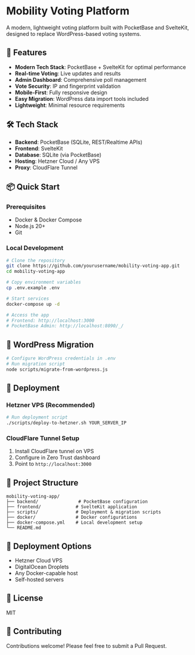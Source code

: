 # Mobility Voting Platform

A modern, lightweight voting platform built with PocketBase and SvelteKit, designed to replace WordPress-based voting systems.

## 🚀 Features

- **Modern Tech Stack**: PocketBase + SvelteKit for optimal performance
- **Real-time Voting**: Live updates and results
- **Admin Dashboard**: Comprehensive poll management
- **Vote Security**: IP and fingerprint validation
- **Mobile-First**: Fully responsive design
- **Easy Migration**: WordPress data import tools included
- **Lightweight**: Minimal resource requirements

## 🛠️ Tech Stack

- **Backend**: PocketBase (SQLite, REST/Realtime APIs)
- **Frontend**: SvelteKit 
- **Database**: SQLite (via PocketBase)
- **Hosting**: Hetzner Cloud / Any VPS
- **Proxy**: CloudFlare Tunnel

## 📦 Quick Start

### Prerequisites
- Docker & Docker Compose
- Node.js 20+
- Git

### Local Development

```bash
# Clone the repository
git clone https://github.com/yourusername/mobility-voting-app.git
cd mobility-voting-app

# Copy environment variables
cp .env.example .env

# Start services
docker-compose up -d

# Access the app
# Frontend: http://localhost:3000
# PocketBase Admin: http://localhost:8090/_/
```

## 🔄 WordPress Migration

```bash
# Configure WordPress credentials in .env
# Run migration script
node scripts/migrate-from-wordpress.js
```

## 🚢 Deployment

### Hetzner VPS (Recommended)

```bash
# Run deployment script
./scripts/deploy-to-hetzner.sh YOUR_SERVER_IP
```

### CloudFlare Tunnel Setup

1. Install CloudFlare tunnel on VPS
2. Configure in Zero Trust dashboard
3. Point to `http://localhost:3000`

## 📁 Project Structure

```
mobility-voting-app/
├── backend/               # PocketBase configuration
├── frontend/             # SvelteKit application
├── scripts/              # Deployment & migration scripts
├── docker/               # Docker configurations
├── docker-compose.yml    # Local development setup
└── README.md
```

## 🚀 Deployment Options

- Hetzner Cloud VPS
- DigitalOcean Droplets
- Any Docker-capable host
- Self-hosted servers

## 📄 License

MIT

## 🤝 Contributing

Contributions welcome! Please feel free to submit a Pull Request.